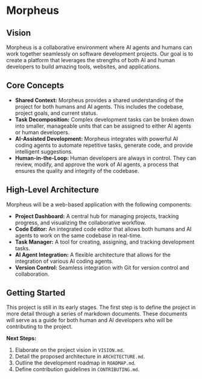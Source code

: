 # Morpheus

## Vision

Morpheus is a collaborative environment where AI agents and humans can work together seamlessly on software development projects. Our goal is to create a platform that leverages the strengths of both AI and human developers to build amazing tools, websites, and applications.

## Core Concepts

*   **Shared Context:** Morpheus provides a shared understanding of the project for both humans and AI agents. This includes the codebase, project goals, and current status.
*   **Task Decomposition:** Complex development tasks can be broken down into smaller, manageable units that can be assigned to either AI agents or human developers.
*   **AI-Assisted Development:** Morpheus integrates with powerful AI coding agents to automate repetitive tasks, generate code, and provide intelligent suggestions.
*   **Human-in-the-Loop:** Human developers are always in control. They can review, modify, and approve the work of AI agents, a process that ensures the quality and integrity of the codebase.

## High-Level Architecture

Morpheus will be a web-based application with the following components:

*   **Project Dashboard:** A central hub for managing projects, tracking progress, and visualizing the collaborative workflow.
*   **Code Editor:** An integrated code editor that allows both humans and AI agents to work on the same codebase in real-time.
*   **Task Manager:** A tool for creating, assigning, and tracking development tasks.
*   **AI Agent Integration:** A flexible architecture that allows for the integration of various AI coding agents.
*   **Version Control:** Seamless integration with Git for version control and collaboration.

## Getting Started

This project is still in its early stages. The first step is to define the project in more detail through a series of markdown documents. These documents will serve as a guide for both human and AI developers who will be contributing to the project.

**Next Steps:**

1.  Elaborate on the project vision in `VISION.md`.
2.  Detail the proposed architecture in `ARCHITECTURE.md`.
3.  Outline the development roadmap in `ROADMAP.md`.
4.  Define contribution guidelines in `CONTRIBUTING.md`.
